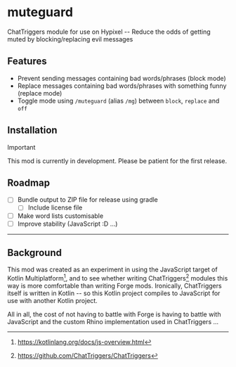 muteguard
=========

ChatTriggers module for use on Hypixel -- Reduce the odds of getting muted by blocking/replacing evil messages

Features
--------

* Prevent sending messages containing bad words/phrases (block mode)
* Replace messages containing bad words/phrases with something funny (replace mode)
* Toggle mode using `/muteguard` (alias `/mg`) between `block`, `replace` and `off`

Installation
------------

> [!IMPORTANT]
> This mod is currently in development.
> Please be patient for the first release.

Roadmap
-------

* [ ] Bundle output to ZIP file for release using gradle
    * [ ] Include license file
* [ ] Make word lists customisable
* [ ] Improve stability (JavaScript :D ...)

* * *

Background
----------

This mod was created as an experiment in using the JavaScript target of Kotlin Multiplatform[^1],
and to see whether writing ChatTriggers[^2] modules this way is more comfortable than writing Forge mods.
Ironically, ChatTriggers itself is written in Kotlin --
so this Kotlin project compiles to JavaScript for use with another Kotlin project.

All in all, the cost of not having to battle with Forge is having to battle with JavaScript
and the custom Rhino implementation used in ChatTriggers ...

[^1]: https://kotlinlang.org/docs/js-overview.html

[^2]: https://github.com/ChatTriggers/ChatTriggers
